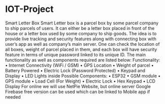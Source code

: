 # IOT-Project
Smart Letter Box 
Smart Letter box is a parcel box by some parcel company to ship parcels of users. It can either be a letter box placed in front of the house or a letter box used by some company to ship goods. The idea is to provide live tracking and security features along with connecting box with user’s app as well as company’s main server. One can check the location of all boxes, weight of parcel placed in them, and each box will have security feature in terms of unique password linked to its unique ID. The main functionality as well as components required are listed below:
Functionality:
•	Internet Connectivity (WiFi / GSM)
•	GPS Location
•	Weight of parcel
•	Battery Powered
•	Electric Lock (Password Protected)
•	Keypad and Display
•	LED Lights inside
Possible Components:
•	ESP32
•	GSM module
•	GPS module
•	Load Cell (For Weight)
•	Electric Lock
•	Hex Keypad
•	LCD Display 
For online we will use NetPie Website, but online server Google Firebase free version can be used which can be linked to Mobile app if needed
